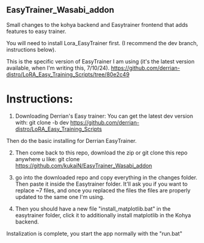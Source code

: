 ## EasyTrainer_Wasabi_addon
 Small changes to the kohya backend and Easytrainer frontend that adds features to easy trainer.

 You will need to install Lora_EasyTrainer first. (I recommend the dev branch, instructions below).

This is the specific version of EasyTrainer I am using (it's the latest version available, when I'm writing this, 7/10/24).
https://github.com/derrian-distro/LoRA_Easy_Training_Scripts/tree/80e2c49


# Instructions:

1. Downloading Derrian's Easy trainer:
 You can get the latest dev version with: git clone -b dev https://github.com/derrian-distro/LoRA_Easy_Training_Scripts

 Then do the basic installing for Derrian EasyTrainer.

2. Then come back to this repo, download the zip or git clone this repo anywhere u like: git clone https://github.com/kukaiN/EasyTrainer_Wasabi_addon

3. go into the downloaded repo and copy everything in the changes folder. Then paste it inside the Easytrainer folder. It'll ask you if you want to replace ~7 files, and once you replaced the files the files are properly updated to the same one I'm using.

4. Then you should have a new file "install_matplotlib.bat" in the easytrainer folder, click it to additionally install matplotlib in the Kohya backend.

Instalization is complete, you start the app normally with the "run.bat"

